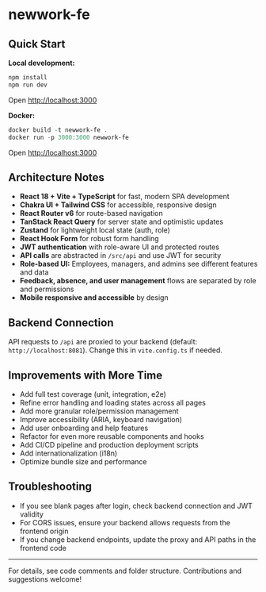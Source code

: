 
# newwork-fe

## Quick Start

**Local development:**
```powershell
npm install
npm run dev
```
Open [http://localhost:3000](http://localhost:3000)

**Docker:**
```powershell
docker build -t newwork-fe .
docker run -p 3000:3000 newwork-fe
```
Open [http://localhost:3000](http://localhost:3000)

## Architecture Notes

- **React 18 + Vite + TypeScript** for fast, modern SPA development
- **Chakra UI + Tailwind CSS** for accessible, responsive design
- **React Router v6** for route-based navigation
- **TanStack React Query** for server state and optimistic updates
- **Zustand** for lightweight local state (auth, role)
- **React Hook Form** for robust form handling
- **JWT authentication** with role-aware UI and protected routes
- **API calls** are abstracted in `/src/api` and use JWT for security
- **Role-based UI:** Employees, managers, and admins see different features and data
- **Feedback, absence, and user management** flows are separated by role and permissions
- **Mobile responsive and accessible** by design

## Backend Connection

API requests to `/api` are proxied to your backend (default: `http://localhost:8081`). Change this in `vite.config.ts` if needed.

## Improvements with More Time

- Add full test coverage (unit, integration, e2e)
- Refine error handling and loading states across all pages
- Add more granular role/permission management
- Improve accessibility (ARIA, keyboard navigation)
- Add user onboarding and help features
- Refactor for even more reusable components and hooks
- Add CI/CD pipeline and production deployment scripts
- Add internationalization (i18n)
- Optimize bundle size and performance

## Troubleshooting

- If you see blank pages after login, check backend connection and JWT validity
- For CORS issues, ensure your backend allows requests from the frontend origin
- If you change backend endpoints, update the proxy and API paths in the frontend code

---

For details, see code comments and folder structure. Contributions and suggestions welcome!
